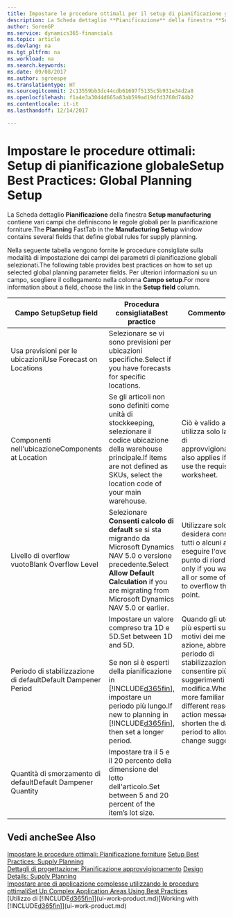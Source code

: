 ```yaml
---
title: Impostare le procedure ottimali per il setup di pianificazione globale | Microsoft Docs
description: La Scheda dettaglio **Pianificazione** della finestra **Setup manufacturing** contiene vari campi che definiscono le regole globali per la pianificazione forniture.
author: SorenGP
ms.service: dynamics365-financials
ms.topic: article
ms.devlang: na
ms.tgt_pltfrm: na
ms.workload: na
ms.search.keywords: 
ms.date: 09/08/2017
ms.author: sgroespe
ms.translationtype: HT
ms.sourcegitcommit: 2c13559bb3dc44cdb61697f5135c5b931e34d2a8
ms.openlocfilehash: f1a4e3a30d4d665a83ab599ad19dfd3760d744b2
ms.contentlocale: it-it
ms.lasthandoff: 12/14/2017

---
```

# <a name="setup-best-practices-global-planning-setup"></a><span data-ttu-id="b70cc-103">Impostare le procedure ottimali: Setup di pianificazione globale</span><span class="sxs-lookup"><span data-stu-id="b70cc-103">Setup Best Practices: Global Planning Setup</span></span>
<span data-ttu-id="b70cc-104">La Scheda dettaglio **Pianificazione** della finestra **Setup manufacturing** contiene vari campi che definiscono le regole globali per la pianificazione forniture.</span><span class="sxs-lookup"><span data-stu-id="b70cc-104">The **Planning** FastTab in the **Manufacturing Setup** window contains several fields that define global rules for supply planning.</span></span>  

 <span data-ttu-id="b70cc-105">Nella seguente tabella vengono fornite le procedure consigliate sulla modalità di impostazione dei campi dei parametri di pianificazione globali selezionati.</span><span class="sxs-lookup"><span data-stu-id="b70cc-105">The following table provides best practices on how to set up selected global planning parameter fields.</span></span> <span data-ttu-id="b70cc-106">Per ulteriori informazioni su un campo, scegliere il collegamento nella colonna **Campo setup**.</span><span class="sxs-lookup"><span data-stu-id="b70cc-106">For more information about a field, choose the link in the **Setup field** column.</span></span>  

|<span data-ttu-id="b70cc-107">Campo Setup</span><span class="sxs-lookup"><span data-stu-id="b70cc-107">Setup field</span></span>|<span data-ttu-id="b70cc-108">Procedura consigliata</span><span class="sxs-lookup"><span data-stu-id="b70cc-108">Best practice</span></span>|<span data-ttu-id="b70cc-109">Commento</span><span class="sxs-lookup"><span data-stu-id="b70cc-109">Comment</span></span>|  
|-----------------|-------------------|-------------|  
|<span data-ttu-id="b70cc-110">Usa previsioni per le ubicazioni</span><span class="sxs-lookup"><span data-stu-id="b70cc-110">Use Forecast on Locations</span></span>|<span data-ttu-id="b70cc-111">Selezionare se vi sono previsioni per ubicazioni specifiche.</span><span class="sxs-lookup"><span data-stu-id="b70cc-111">Select if you have forecasts for specific locations.</span></span>||  
|<span data-ttu-id="b70cc-112">Componenti nell'ubicazione</span><span class="sxs-lookup"><span data-stu-id="b70cc-112">Components at Location</span></span>|<span data-ttu-id="b70cc-113">Se gli articoli non sono definiti come unità di stockkeeping, selezionare il codice ubicazione della warehouse principale.</span><span class="sxs-lookup"><span data-stu-id="b70cc-113">If items are not defined as SKUs, select the location code of your main warehouse.</span></span>|<span data-ttu-id="b70cc-114">Ciò è valido anche se si utilizza solo la richiesta di approvvigionamento.</span><span class="sxs-lookup"><span data-stu-id="b70cc-114">This also applies if you only use the requisition worksheet.</span></span>|  
|<span data-ttu-id="b70cc-115">Livello di overflow vuoto</span><span class="sxs-lookup"><span data-stu-id="b70cc-115">Blank Overflow Level</span></span>|<span data-ttu-id="b70cc-116">Selezionare **Consenti calcolo di default** se si sta migrando da Microsoft Dynamics NAV 5.0 o versione precedente.</span><span class="sxs-lookup"><span data-stu-id="b70cc-116">Select **Allow Default Calculation** if you are migrating from Microsoft Dynamics NAV 5.0 or earlier.</span></span>|<span data-ttu-id="b70cc-117">Utilizzare solo se si desidera consentire a tutti o alcuni articoli di eseguire l'overflow del punto di riordino.</span><span class="sxs-lookup"><span data-stu-id="b70cc-117">Use only if you want to allow all or some of your items to overflow the reorder point.</span></span>|  
|<span data-ttu-id="b70cc-118">Periodo di stabilizzazione di default</span><span class="sxs-lookup"><span data-stu-id="b70cc-118">Default Dampener Period</span></span>|<span data-ttu-id="b70cc-119">Impostare un valore compreso tra 1D e 5D.</span><span class="sxs-lookup"><span data-stu-id="b70cc-119">Set between 1D and 5D.</span></span><br /><br /> <span data-ttu-id="b70cc-120">Se non si è esperti della pianificazione in [!INCLUDE[d365fin](includes/d365fin_md.md)], impostare un periodo più lungo.</span><span class="sxs-lookup"><span data-stu-id="b70cc-120">If new to planning in [!INCLUDE[d365fin](includes/d365fin_md.md)], then set a longer period.</span></span>|<span data-ttu-id="b70cc-121">Quando gli utenti sono più esperti sui diversi motivi dei messaggi di azione, abbreviare il periodo di stabilizzazione per consentire più suggerimenti di modifica.</span><span class="sxs-lookup"><span data-stu-id="b70cc-121">When users are more familiar with the different reasons for action messages, then shorten the dampener period to allow more change suggestions.</span></span>|  
|<span data-ttu-id="b70cc-122">Quantità di smorzamento di default</span><span class="sxs-lookup"><span data-stu-id="b70cc-122">Default Dampener Quantity</span></span>|<span data-ttu-id="b70cc-123">Impostare tra il 5 e il 20 percento della dimensione del lotto dell'articolo.</span><span class="sxs-lookup"><span data-stu-id="b70cc-123">Set between 5 and 20 percent of the item’s lot size.</span></span>||  

## <a name="see-also"></a><span data-ttu-id="b70cc-124">Vedi anche</span><span class="sxs-lookup"><span data-stu-id="b70cc-124">See Also</span></span>  
 <span data-ttu-id="b70cc-125">[Impostare le procedure ottimali: Pianificazione forniture](setup-best-practices-supply-planning.md) </span><span class="sxs-lookup"><span data-stu-id="b70cc-125">[Setup Best Practices: Supply Planning](setup-best-practices-supply-planning.md) </span></span>  
 <span data-ttu-id="b70cc-126">[Dettagli di progettazione: Pianificazione approvvigionamento](design-details-supply-planning.md) </span><span class="sxs-lookup"><span data-stu-id="b70cc-126">[Design Details: Supply Planning](design-details-supply-planning.md) </span></span>  
 [<span data-ttu-id="b70cc-127">Impostare aree di applicazione complesse utilizzando le procedure ottimali</span><span class="sxs-lookup"><span data-stu-id="b70cc-127">Set Up Complex Application Areas Using Best Practices</span></span>](set-up-complex-application-areas-using-best-practices.md)  
 <span data-ttu-id="b70cc-128">[Utilizzo di [!INCLUDE[d365fin](includes/d365fin_md.md)]](ui-work-product.md)</span><span class="sxs-lookup"><span data-stu-id="b70cc-128">[Working with [!INCLUDE[d365fin](includes/d365fin_md.md)]](ui-work-product.md)</span></span>


